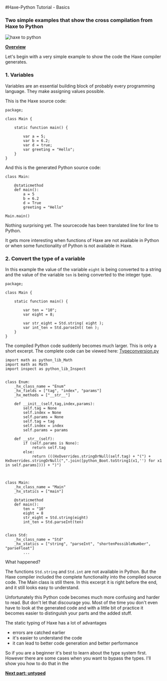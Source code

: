 #Haxe-Python Tutorial - Basics

<h3>Two simple examples that show the cross compilation from Haxe to Python</h3>

![haxe to python](https://i.imgsafe.org/e1a5de8b18.jpg)

[**Overview**](https://steemit.com/programming/@kkaos/haxe-python-tutorial-intro)

Let's begin with a very simple example to show the code the Haxe compiler generates.

<h3>1. Variables</h3>

Variables are an essential building block of probably every programming language. They make assigning values possible.

This is the Haxe source code:

    package;
    
    class Main {
    	
    	static function main() {
    		
    		var a = 5;
    		var b = 6.2;
    		var d = true;
    		var greeting = "Hello";
    	}
    }
                
And this is the generated Python source code:

    class Main:
    
    	@staticmethod
    	def main():
    		a = 5
    		b = 6.2
    		d = True
    		greeting = "Hello"
    
    Main.main()
    
Nothing surprising yet. The sourcecode has been translated line for line to Python.

It gets more interesting when functions of Haxe are not available in Python or when some functionality of Python is not available in Haxe.

<h3>2. Convert the type of a variable</h3>

In this example the value of the variable `eight` is being converted to a string and the value of the variable `ten` is being converted to the integer type. 

    package;
    
    class Main {
    
    	static function main() {
    		
    		var ten = "10";
    		var eight = 8;
    		
    		var str_eight = Std.string( eight );
    		var int_ten = Std.parseInt( ten );
    	}
    }
    

The compiled Python code suddenly becomes much larger. This is only a short excerpt. The complete code can be viewed here: [Typeconversion.py](https://github.com/ustutz/HaxePython_tutorial/blob/master/code/2_Type_conversion/bin/Typeconversion.py) 

    import math as python_lib_Math
    import math as Math
    import inspect as python_lib_Inspect
    
    
    class Enum:
    	_hx_class_name = "Enum"
    	_hx_fields = ["tag", "index", "params"]
    	_hx_methods = ["__str__"]
    
    	def __init__(self,tag,index,params):
    		self.tag = None
    		self.index = None
    		self.params = None
    		self.tag = tag
    		self.index = index
    		self.params = params
    
    	def __str__(self):
    		if (self.params is None):
    			return self.tag
    		else:
    			return (((HxOverrides.stringOrNull(self.tag) + "(") + HxOverrides.stringOrNull(",".join([python_Boot.toString1(x1,'') for x1 in self.params]))) + ")")
    
    
    
    class Main:
    	_hx_class_name = "Main"
    	_hx_statics = ["main"]
    
    	@staticmethod
    	def main():
    		ten = "10"
    		eight = 8
    		str_eight = Std.string(eight)
    		int_ten = Std.parseInt(ten)
    
    
    class Std:
    	_hx_class_name = "Std"
    	_hx_statics = ["string", "parseInt", "shortenPossibleNumber", "parseFloat"]
            ...

What happened?

The functions `Std.string` and `Std.int` are not available in Python. But the Haxe compiler included the complete functionality into the compiled source code. The Main class is still there. In this excerpt it is right before the end, and it still looks easy to understand.

Unfortunately this Python code becomes much more confusing and harder to read. But don't let that discourage you. Most of the time you don't even have to look at the generated code and with a little bit of practice it becomes easier to distinguish your parts and the added stuff.

The static typing of Haxe has a lot of advantages

* errors are catched earlier
* it's easier to understand the code
* it can lead to better code generation and better performance

So if you are a beginner it's best to learn about the type system first. However there are some cases when you want to bypass the types. I'll show you how to do that in the

[**Next part: untyped**](https://steemit.com/programming/@kkaos/haxe-python-tutorial-untyped)
